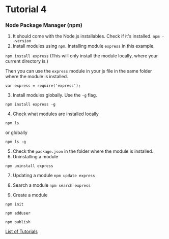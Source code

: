 # Tutorial 4
### Node Package Manager (npm)

1. It should come with the Node.js installables. Check if it's installed. `npm --version`
2. Install modules using `npm`. Installing module `express` in this example.

`npm install express` (This will only install the module locally, where your current directory is.)

Then you can use the `express` module in your js file in the same folder where the module is installed.

`var express = require('express');`

3. Install modules globally. Use the `-g` flag.

`npm install express -g`

4. Check what modules are installed locally

`npm ls`

or globally

`npm ls -g`

5. Check the `package.json` in the folder where the module is installed.
6. Uninstalling a module

`npm uninstall express`

7. Updating a module
`npm update express`

8. Search a module
`npm search express`

9. Create a module

`npm init`

`npm adduser`

`npm publish`


[List of Tutorials](https://github.com/shane030716/node-js#list-of-tutorials)
